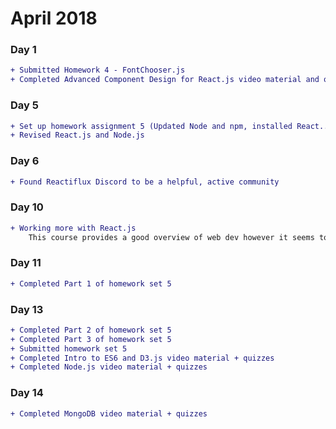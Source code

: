 # April 2018

### Day 1
```diff
+ Submitted Homework 4 - FontChooser.js
+ Completed Advanced Component Design for React.js video material and quiz
```

### Day 5
```diff
+ Set up homework assignment 5 (Updated Node and npm, installed React...)    
+ Revised React.js and Node.js
```

### Day 6
```diff
+ Found Reactiflux Discord to be a helpful, active community
```

### Day 10
```diff
+ Working more with React.js
    This course provides a good overview of web dev however it seems to use uncommon practices...
```

### Day 11
```diff
+ Completed Part 1 of homework set 5
```

### Day 13
```diff
+ Completed Part 2 of homework set 5
+ Completed Part 3 of homework set 5 
+ Submitted homework set 5
+ Completed Intro to ES6 and D3.js video material + quizzes
+ Completed Node.js video material + quizzes
```

### Day 14
```diff
+ Completed MongoDB video material + quizzes
```